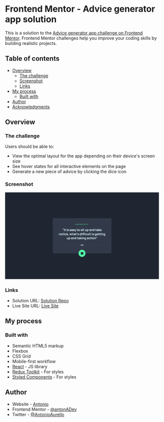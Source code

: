 # Frontend Mentor - Advice generator app solution

This is a solution to the [Advice generator app challenge on Frontend Mentor](https://www.frontendmentor.io/challenges/advice-generator-app-QdUG-13db). Frontend Mentor challenges help you improve your coding skills by building realistic projects.

## Table of contents

- [Overview](#overview)
  - [The challenge](#the-challenge)
  - [Screenshot](#screenshot)
  - [Links](#links)
- [My process](#my-process)
  - [Built with](#built-with)
- [Author](#author)
- [Acknowledgments](#acknowledgments)

## Overview

### The challenge

Users should be able to:

- View the optimal layout for the app depending on their device's screen size
- See hover states for all interactive elements on the page
- Generate a new piece of advice by clicking the dice icon

### Screenshot

![](./screenshot.png)

### Links

- Solution URL: [Solution Repo](https://github.com/antonADev/advice-generator-app)
- Live Site URL: [Live Site](advice-generator-antonadev.netlify.app)

## My process

### Built with

- Semantic HTML5 markup
- Flexbox
- CSS Grid
- Mobile-first workflow
- [React](https://reactjs.org/) - JS library
- [Redux Toolkit](https://redux-toolkit.js.org/) - For styles
- [Styled Components](https://styled-components.com/) - For styles

## Author

- Website - [Antonio](https://github.com/antonADev)
- Frontend Mentor - [@antonADev](https://www.frontendmentor.io/profile/antonADev)
- Twitter - [@AntonioAurello](https://www.twitter.com/AntonioAurello)
